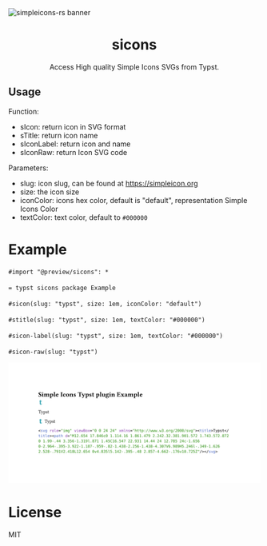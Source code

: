 <picture>
  <source media="(prefers-color-scheme: dark)" srcset="https://github.com/cscnk52/typst-sicons/raw/refs/heads/main/assets/img/typst-dark.png" />
  <source media="(prefers-color-scheme: light)" srcset="https://github.com/cscnk52/typst-sicons/raw/refs/heads/main/assets/img/typst-light.png" />
  <img alt="simpleicons-rs banner" src="https://github.com/cscnk52/typst-sicons/raw/refs/heads/main/assets/img/typst-light.png" />
</picture>

<div align="center">

# sicons

Access High quality Simple Icons SVGs from Typst.

</div>

## Usage

Function:

- sIcon: return icon in SVG format
- sTitle: return icon name
- sIconLabel: return icon and name
- sIconRaw: return Icon SVG code

Parameters:

- slug: icon slug, can be found at <https://simpleicon.org>
- size: the icon size
- iconColor: icons hex color, default is "default", representation Simple Icons Color
- textColor: text color, default to `#000000`

# Example

```typst
#import "@preview/sicons": *

= typst sicons package Example

#sicon(slug: "typst", size: 1em, iconColor: "default")

#stitle(slug: "typst", size: 1em, textColor: "#000000")

#sicon-label(slug: "typst", size: 1em, textColor: "#000000")

#sicon-raw(slug: "typst")
```

![](./test/test.svg)

# License

MIT
